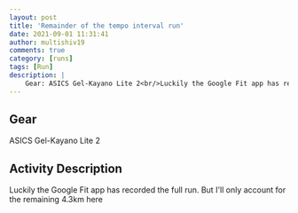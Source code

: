 ```yaml
---
layout: post
title: 'Remainder of the tempo interval run'
date: 2021-09-01 11:31:41
author: multishiv19
comments: true
category: [runs]
tags: [Run]
description: |
    Gear: ASICS Gel-Kayano Lite 2<br/>Luckily the Google Fit app has recorded the full run.<br/>But I'll only account for the remaining 4.3km here
---
```


## Gear
ASICS Gel-Kayano Lite 2

## Activity Description
Luckily the Google Fit app has recorded the full run.
But I'll only account for the remaining 4.3km here


<div width='100%' class='strava-embed-placeholder' data-embed-type='activity' data-embed-id='5890624628'></div>
<script src='https://strava-embeds.com/embed.js'></script>
